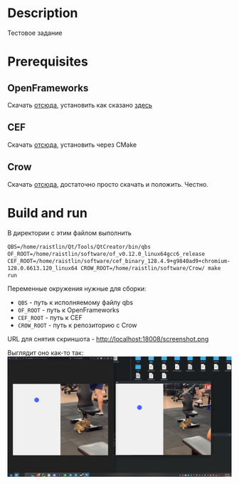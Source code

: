 # Description

Тестовое задание

# Prerequisites

## OpenFrameworks

Скачать [отсюда](https://openframeworks.cc/download/), установить как сказано [здесь](https://openframeworks.cc/setup/linux-install/)

## CEF

Скачать [отсюда](https://cef-builds.spotifycdn.com/index.html#linux64), установить через CMake

## Crow

Скачать [отсюда](https://github.com/CrowCpp/Crow), достаточно просто скачать и положить. Честно.

# Build and run

В директории с этим файлом выполнить

```
QBS=/home/raistlin/Qt/Tools/QtCreator/bin/qbs OF_ROOT=/home/raistlin/software/of_v0.12.0_linux64gcc6_release CEF_ROOT=/home/raistlin/software/cef_binary_128.4.9+g9840ad9+chromium-128.0.6613.120_linux64 CROW_ROOT=/home/raistlin/software/Crow/ make run
```

Переменные окружения нужные для сборки:

* `QBS` - путь к исполняемому файлу qbs
* `OF_ROOT` - путь к OpenFrameworks
* `CEF_ROOT` - путь к CEF
* `CROW_ROOT` - путь к репозиторию с Crow

URL для снятия скриншота - [http://localhost:18008/screenshot.png](http://localhost:18008/screenshot.png)

Выглядит оно как-то так:
![Здесь должна быть картинка](https://github.com/Uns1nkable-Sam/video_viewer/blob/chromium_of/screenshot.png "Logo Title Text 1")


